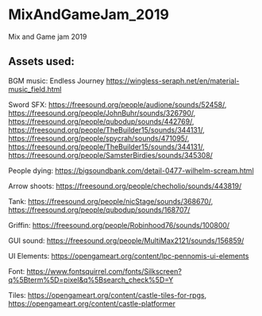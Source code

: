 # MixAndGameJam_2019
Mix and Game jam 2019

## Assets used:

BGM music: Endless Journey https://wingless-seraph.net/en/material-music_field.html

Sword SFX: https://freesound.org/people/audione/sounds/52458/, https://freesound.org/people/JohnBuhr/sounds/326790/, https://freesound.org/people/qubodup/sounds/442769/, https://freesound.org/people/TheBuilder15/sounds/344131/, https://freesound.org/people/spycrah/sounds/471095/, https://freesound.org/people/TheBuilder15/sounds/344131/, https://freesound.org/people/SamsterBirdies/sounds/345308/

People dying: https://bigsoundbank.com/detail-0477-wilhelm-scream.html

Arrow shoots: https://freesound.org/people/checholio/sounds/443819/

Tank: https://freesound.org/people/nicStage/sounds/368670/, https://freesound.org/people/qubodup/sounds/168707/

Griffin: https://freesound.org/people/Robinhood76/sounds/100800/

GUI sound: https://freesound.org/people/MultiMax2121/sounds/156859/

UI Elements: https://opengameart.org/content/lpc-pennomis-ui-elements

Font: https://www.fontsquirrel.com/fonts/Silkscreen?q%5Bterm%5D=pixel&q%5Bsearch_check%5D=Y

Tiles: https://opengameart.org/content/castle-tiles-for-rpgs, https://opengameart.org/content/castle-platformer
